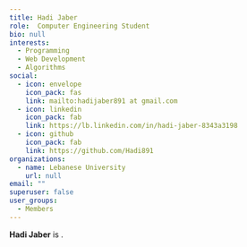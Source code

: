 ```yaml
---
title: Hadi Jaber
role:  Computer Engineering Student
bio: null
interests:
  - Programming
  - Web Development
  - Algorithms
social:
  - icon: envelope
    icon_pack: fas
    link: mailto:hadijaber891 at gmail.com
  - icon: linkedin
    icon_pack: fab
    link: https://lb.linkedin.com/in/hadi-jaber-8343a3198
  - icon: github
    icon_pack: fab
    link: https://github.com/Hadi891
organizations:
  - name: Lebanese University
    url: null
email: ""
superuser: false
user_groups:
  - Members
---
```

**Hadi Jaber** is .